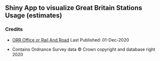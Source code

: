 ## Shiny App to visualize Great Britain Stations Usage (estimates)



### Credits

 - [ORR Office or Rail And Road](https://dataportal.orr.gov.uk/statistics/usage/estimates-of-station-usage) Last Published: 01-Dec-2020
 
 - Contains Ordnance Survey data © Crown copyright and database right 2020
